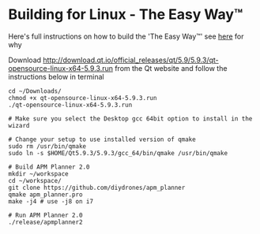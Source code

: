 Building for Linux - The Easy Way™
==================================

Here's full instructions on how to build the 'The Easy Way™' see [here](https://discuss.ardupilot.org/t/problems-installing-and-or-building-2-0-20-on-ubuntu-14-04/9819/15?u=billb) for why

Download http://download.qt.io/official_releases/qt/5.9/5.9.3/qt-opensource-linux-x64-5.9.3.run from the Qt website and follow the instructions below in terminal

```
cd ~/Downloads/
chmod +x qt-opensource-linux-x64-5.9.3.run 
./qt-opensource-linux-x64-5.9.3.run

# Make sure you select the Desktop gcc 64bit option to install in the wizard

# Change your setup to use installed version of qmake	
sudo rm /usr/bin/qmake
sudo ln -s $HOME/Qt5.9.3/5.9.3/gcc_64/bin/qmake /usr/bin/qmake

# Build APM Planner 2.0
mkdir ~/workspace
cd ~/workspace/
git clone https://github.com/diydrones/apm_planner
qmake apm_planner.pro 
make -j4 # use -j8 on i7

# Run APM Planner 2.0
./release/apmplanner2
```
